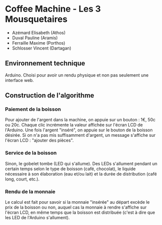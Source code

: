# Coffee Machine - Les 3 Mousquetaires

- Azémard Elisabeth (Athos)
- Duval Pauline (Aramis)
- Ferraille Maxime (Porthos)
- Schlosser Vincent (Dartagan)

## Environnement technique

Arduino. Choisi pour avoir un rendu physique et non pas seulement une interface web.


## Construction de l'algorithme

### Paiement de la boisson
Pour ajouter de l'argent dans la machine, on appuie sur un bouton : 1€, 50c ou 20c. Chaque clic incrémente la valeur affichée sur l'écran LCD de l'Arduino.
Une fois l'argent "inséré", on appuie sur le bouton de la boisson désirée. Si on n'a pas mis suffisamment d'argent, un message s'affiche sur l'écran LCD : "ajouter des pièces".

### Service de la boisson
Sinon, le gobelet tombe (LED qui s'allume). Des LEDs s'allument pendant un certain temps selon le type de boisson (café, chocolat), le liquide nécessaire à son élaboration (eau et/ou lait) et la durée de distribution (café long, court, etc.).

### Rendu de la monnaie
Le calcul est fait pour savoir si la monnaie "insérée" au départ excède le prix de la boisson ou non, auquel cas la monnaie à rendre s'affiche sur l'écran LCD, en même temps que la boisson est distribuée (c'est à dire que les LED de l'Arduino s'allument).


